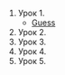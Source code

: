 1. Урок 1.
   * [Guess](lesson01/src/main/java/io/ylab/intensive/lesson01/guess/README.md)
2. Урок 2.
3. Урок 3.
4. Урок 4.
5. Урок 5.
